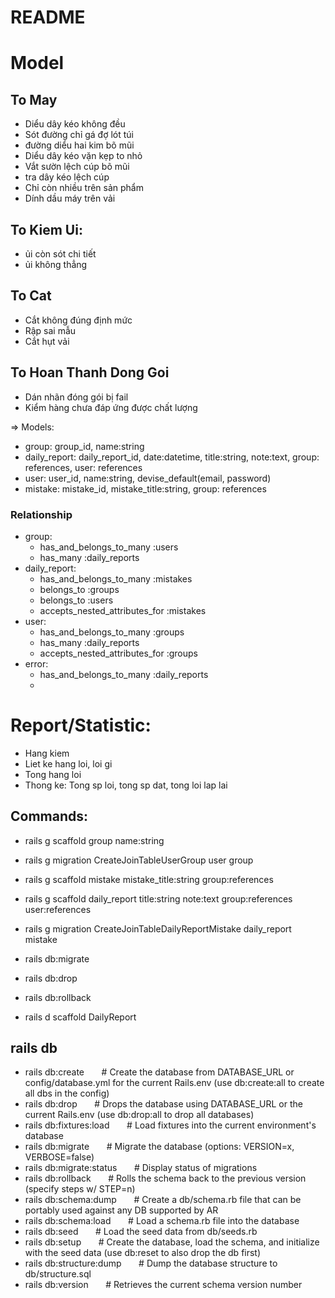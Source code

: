 # README

# Model

## To May
- Diểu dây kéo không đều                        
- Sót đường chỉ gá đợ lót túi            
- đường diểu hai kim bõ mũi      
- Diểu dây kéo vặn kẹp to nhỏ                     
- Vắt sườn lệch cúp bõ mũi                                
- tra dây kéo lệch cúp   
- Chỉ còn nhiều trên sản phẩm         
- Dính dầu máy trên vải

## To Kiem Ui:
- ủi còn sót chi tiết
- ủi không thẳng

## To Cat
- Cắt không đúng định mức
- Rập sai mẫu
- Cắt hụt vải

## To Hoan Thanh Dong Goi
- Dán nhãn đóng gói bị fail
- Kiểm hàng chưa đáp ứng được chất lượng

=> Models: 
- group: group_id, name:string
- daily_report: daily_report_id, date:datetime, title:string, note:text, group: references, user: references
- user: user_id, name:string, devise_default(email, password)
- mistake: mistake_id, mistake_title:string, group: references

### Relationship
- group: 
    * has_and_belongs_to_many :users
    * has_many :daily_reports
- daily_report: 
    * has_and_belongs_to_many :mistakes 
    * belongs_to :groups
    * belongs_to :users
    * accepts_nested_attributes_for :mistakes
- user:
    * has_and_belongs_to_many :groups
    * has_many :daily_reports
    * accepts_nested_attributes_for :groups
- error:
    * has_and_belongs_to_many :daily_reports
    * 

# Report/Statistic:
- Hang kiem
- Liet ke hang loi, loi gi
- Tong hang loi
- Thong ke: Tong sp loi, tong sp dat, tong loi lap lai

## Commands:
- rails g scaffold group name:string
- rails g migration CreateJoinTableUserGroup user group
- rails g scaffold mistake mistake_title:string group:references
- rails g scaffold daily_report title:string note:text group:references user:references
- rails g migration CreateJoinTableDailyReportMistake daily_report mistake
- rails db:migrate

- rails db:drop
- rails db:rollback
- rails d scaffold DailyReport

## rails db

- rails db:create          &nbsp;&nbsp;&nbsp;&nbsp;&nbsp;&nbsp;# Create the database from DATABASE_URL or config/database.yml for the current Rails.env (use db:create:all to create all dbs in the config)
- rails db:drop            &nbsp;&nbsp;&nbsp;&nbsp;&nbsp;&nbsp;# Drops the database using DATABASE_URL or the current Rails.env (use db:drop:all to drop all databases)
- rails db:fixtures:load   &nbsp;&nbsp;&nbsp;&nbsp;&nbsp;&nbsp;# Load fixtures into the current environment's database
- rails db:migrate         &nbsp;&nbsp;&nbsp;&nbsp;&nbsp;&nbsp;# Migrate the database (options: VERSION=x, VERBOSE=false)
- rails db:migrate:status  &nbsp;&nbsp;&nbsp;&nbsp;&nbsp;&nbsp;# Display status of migrations
- rails db:rollback        &nbsp;&nbsp;&nbsp;&nbsp;&nbsp;&nbsp;# Rolls the schema back to the previous version (specify steps w/ STEP=n)
- rails db:schema:dump     &nbsp;&nbsp;&nbsp;&nbsp;&nbsp;&nbsp;# Create a db/schema.rb file that can be portably used against any DB supported by AR
- rails db:schema:load     &nbsp;&nbsp;&nbsp;&nbsp;&nbsp;&nbsp;# Load a schema.rb file into the database
- rails db:seed            &nbsp;&nbsp;&nbsp;&nbsp;&nbsp;&nbsp;# Load the seed data from db/seeds.rb
- rails db:setup           &nbsp;&nbsp;&nbsp;&nbsp;&nbsp;&nbsp;# Create the database, load the schema, and initialize with the seed data (use db:reset to also drop the db first)
- rails db:structure:dump  &nbsp;&nbsp;&nbsp;&nbsp;&nbsp;&nbsp;# Dump the database structure to db/structure.sql
- rails db:version         &nbsp;&nbsp;&nbsp;&nbsp;&nbsp;&nbsp;# Retrieves the current schema version number
